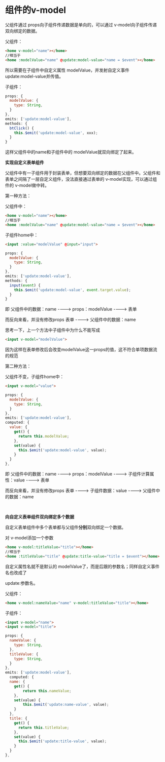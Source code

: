 # 组件的v-model



父组件通过 props向子组件传递数据是单向的，可以通过 v-model向子组件传递双向绑定的数据。



父组件：

```html
<home v-model="name"></home>
//相当于
<home :modelValue="name" @update:model-value="name = $event"></home>
```

所以需要在子组件中自定义属性 modelValue，并发射自定义事件 update:model-value并传值。

子组件：

```js
props: {
  modelValue: {
    type: String,
  }
},
emits: ['update:model-value'],
methods: {
  btClick() {
    this.$emit('update:model-value', xxx);   
  }
}
```

这样父组件中的name和子组件中的 modelValue就双向绑定了起来。



**实现自定义表单组件**

父组件中有一子组件用于封装表单，但想要双向绑定的数据在父组件中。父组件和表单之间隔了一层自定义组件，没法直接通过表单的 v-model实现，可以通过组件的 v-model做中转。



第一种方法：

父组件中：

```html
<home v-model="name"></home>
//相当于
<home :modelValue="name" @update:model-value="name = $event"></home>
```

子组件home中：

```html
<input :value="modelValue" @input="input">
```

```js
props: {
  modelValue: {
    type: String,
  }
},
emits: ['update:model-value'],
methods: {
  input(event) {
    this.$emit('update:model-value', event.target.value);
  }
}
```

即     父组件中的数据：name ----> props：modelValue ----> 表单

 而反向来看，并没有修改props   表单  ----> 父组件中的数据：name



思考一下，上一个方法中子组件中为什么不能写成

```html
<input v-model="modelValue">
```

因为这样在表单修改后会改变modelValue这一props的值，这不符合单项数据流的规范



第二种方法：

父组件不变，子组件home中：

```html
<input v-model="value">
```

```js
props: {
  modelValue: {
    type: String,
  }
},
emits: ['update:model-value'],
computed: {
  value: {
    get() {
      return this.modelValue;
    },
    set(value) {
      this.$emit('update:model-value', value);
    }
  }
},
```

即     父组件中的数据：name ----> props：modelValue ----> 子组件计算属性：value ----> 表单

 而反向来看，并没有修改props     表单  ----> 子组件数据：value ----> 父组件中的数据：name

​    

**向自定义表单组件双向绑定多个数据**

自定义表单组件中多个表单都与父组件**分别**双向绑定一个数据。



对 v-model添加一个参数

```html
<home v-model:titleValue="title"></home>
//相当于
<home :titleValue="title" @update:title-value="title = $event"></home>
```

自定义属性名就不是默认的 modelValue了，而是后跟的参数名；同样自定义事件名也改成了

update:参数名。



父组件：

```html
<home v-model:nameValue="name" v-model:titleValue="title"></home>
```

子组件：

```html
<input v-model="name">
<input v-model="title">
```

```js
props: {
  nameValue: {
    type: String,
  },
  titleValue: {
    type: String,
  }
},
emits: ['update:model-value'],
  computed: {
  name: {
    get() {
        return this.nameValue;
    },
    set(value) {
        this.$emit('update:name-value', value);
    }
  },
  title: {
    get() {
      return this.titleValue;
    },
    set(value) {
      this.$emit('update:title-value', value);
    }
  }
},
```







